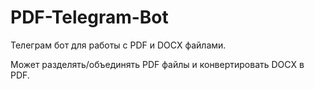 # PDF-Telegram-Bot
Телеграм бот для работы с PDF и DOCX файлами.

Может разделять/объединять PDF файлы и конвертировать DOCX в PDF.
